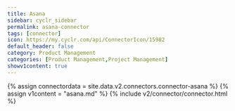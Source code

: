 ```yaml
---
title: Asana
sidebar: cyclr_sidebar
permalink: asana-connector
tags: [connector]
icon: https://my.cyclr.com/api/ConnectorIcon/15982
default_header: false
category: Product Management
categories: [Product Management,Project Management]
showv1content: true
---
```

{% assign connectordata = site.data.v2.connectors.connector-asana %}
{% assign v1content = "asana.md" %}
{% include v2/connector/connector.html %}	